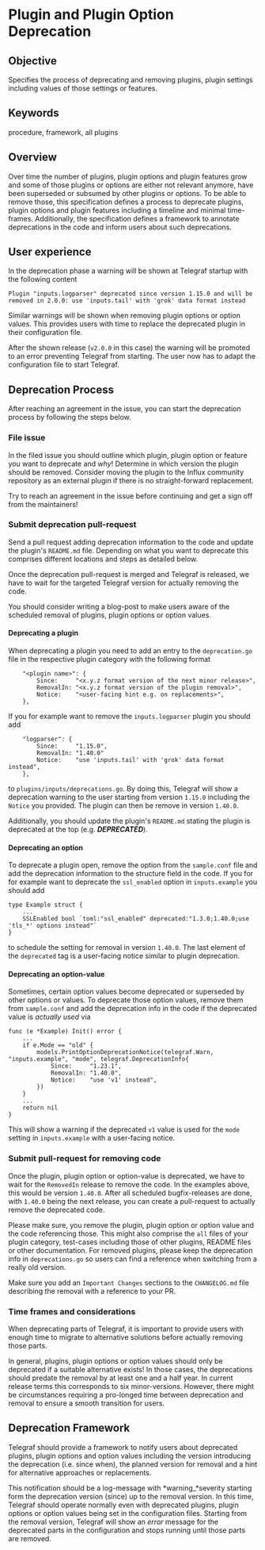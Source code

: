# Plugin and Plugin Option Deprecation

## Objective

Specifies the process of deprecating and removing plugins, plugin settings
including values of those settings or features.

## Keywords

procedure, framework, all plugins

## Overview

Over time the number of plugins, plugin options and plugin features grow and
some of those plugins or options are either not relevant anymore, have been
superseded or subsumed by other plugins or options. To be able to remove those,
this specification defines a process to deprecate plugins, plugin options and
plugin features including a timeline and minimal time-frames. Additionally, the
specification defines a framework to annotate deprecations in the code and
inform users about such deprecations.

## User experience

In the deprecation phase a warning will be shown at Telegraf startup with the
following content

```text
Plugin "inputs.logparser" deprecated since version 1.15.0 and will be removed in 2.0.0: use 'inputs.tail' with 'grok' data format instead
```

Similar warnings will be shown when removing plugin options or option values.
This provides users with time to replace the deprecated plugin in their
configuration file.

After the shown release (`v2.0.0` in this case) the warning will be promoted
to an error preventing Telegraf from starting. The user now has to adapt the
configuration file to start Telegraf.

## Deprecation Process

After reaching an agreement in the issue, you can start the deprecation process
by following the steps below.

### File issue

In the filed issue you should outline which plugin, plugin option or feature
you want to deprecate and *why*! Determine in which version the plugin should
be removed.
Consider moving the plugin to the Influx community repository as an external
plugin if there is no straight-forward replacement.

Try to reach an agreement in the issue before continuing and get a sign off
from the maintainers!

### Submit deprecation pull-request

Send a pull request adding deprecation information to the code and update the
plugin's `README.md` file. Depending on what you want to deprecate this
comprises different locations and steps as detailed below.

Once the deprecation pull-request is merged and Telegraf is released, we have
to wait for the targeted Telegraf version for actually removing the code.

You should consider writing a blog-post to make users aware of the scheduled
removal of plugins, plugin options or option values.

#### Deprecating a plugin

When deprecating a plugin you need to add an entry to the `deprecation.go` file
in the respective plugin category with the following format

```golang
    "<plugin name>": {
        Since:     "<x.y.z format version of the next minor release>",
        RemovalIn: "<x.y.z format version of the plugin removal>",
        Notice:    "<user-facing hint e.g. on replacements>",
    },
```

If you for example want to remove the `inputs.logparser` plugin you should add

```golang
    "logparser": {
        Since:     "1.15.0",
        RemovalIn: "1.40.0"
        Notice:    "use 'inputs.tail' with 'grok' data format instead",
    },
```

to `plugins/inputs/deprecations.go`. By doing this, Telegraf will show a
deprecation warning to the user starting from version `1.15.0` including the
`Notice` you provided. The plugin can then be remove in version `1.40.0`.

Additionally, you should update the plugin's `README.md` stating the plugin is
deprecated at the top (e.g. ***DEPRECATED***).

#### Deprecating an option

To deprecate a plugin open, remove the option from the `sample.conf` file and
add the deprecation information to the structure field in the code. If you for
for example want to deprecate the `ssl_enabled` option in `inputs.example` you
should add

```golang
type Example struct {
    ...
    SSLEnabled bool `toml:"ssl_enabled" deprecated:"1.3.0;1.40.0;use 'tls_*' options instead"`
}
```

to schedule the setting for removal in version `1.40.0`. The last element of
the `deprecated` tag is a user-facing notice similar to plugin deprecation.

#### Deprecating an option-value

Sometimes, certain option values become deprecated or superseded by other
options or values. To deprecate those option values, remove them from
`sample.conf` and add the deprecation info in the code if the deprecated value
is *actually used* via

```golang
func (e *Example) Init() error {
    ...
    if e.Mode == "old" {
        models.PrintOptionDeprecationNotice(telegraf.Warn, "inputs.example", "mode", telegraf.DeprecationInfo{
            Since:     "1.23.1",
            RemovalIn: "1.40.0",
            Notice:    "use 'v1' instead",
        })
    }
    ...
    return nil
}
```

This will show a warning if the deprecated `v1` value is used for the `mode`
setting in `inputs.example` with a user-facing notice.

### Submit pull-request for removing code

Once the plugin, plugin option or option-value is deprecated, we have to wait
for the `RemovedIn` release to remove the code. In the examples above, this
would be version `1.40.0`. After all scheduled bugfix-releases are done, with
`1.40.0` being the next release, you can create a pull-request to actually
remove the deprecated code.

Please make sure, you remove the plugin, plugin option or option value and the
code referencing those. This might also comprise the `all` files of your plugin
category, test-cases including those of other plugins, README files or other
documentation. For removed plugins, please keep the deprecation info in
`deprecations.go` so users can find a reference when switching from a really
old version.

Make sure you add an `Important Changes` sections to the `CHANGELOG.md` file
describing the removal with a reference to your PR.

### Time frames and considerations

When deprecating parts of Telegraf, it is important to provide users with enough
time to migrate to alternative solutions before actually removing those parts.

In general, plugins, plugin options or option values should only be deprecated
if a suitable alternative exists! In those cases, the deprecations should
predate the removal by at least one and a half year. In current release terms
this corresponds to six minor-versions. However, there might be circumstances
requiring a pro-longed time between deprecation and removal to ensure a smooth
transition for users.

## Deprecation Framework

Telegraf should provide a framework to notify users about deprecated plugins,
plugin options and option values including the version introducing the
deprecation (i.e. since when), the planned version for removal and a hint for
alternative approaches or  replacements.

This notification should be a log-message with *warning_*severity starting form
the deprecation version (since) up to the removal version. In this time,
Telegraf should operate normally even with deprecated plugins, plugin options
or option values being set in the configuration files. Starting from the removal
version, Telegraf will show an *error* message for the deprecated parts in the
configuration and stops running until those parts are removed.
